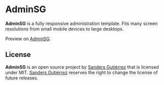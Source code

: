 # AdminSG

**AdminSG** is a fully responsive administration template. Fits many screen resolutions from small mobile devices to large desktops.

Preview on [AdminSG](https://sandersgutierrez.github.io/admin-dashboard).

## License

**AdminSG** is an open source project by [Sanders Gutiérrez](https://sandersgutierrez.github.io) that is licensed under MIT. [Sanders Gutiérrez](https://sandersgutierrez.github.io) reserves the right to change the license of future releases.
